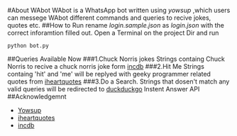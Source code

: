 #About WAbot
WAbot is a WhatsApp bot written using _yowsup_ ,which users can messege WAbot 
different commands and queries to recive jokes, quotes etc.
##How to Run 
rename _login.sample.json_ as _login.json_ with the correct inforamtion filled out.
Open a Terminal on the project Dir and run
```
python bot.py
```
##Queries Available Now
###1.Chuck Norris jokes
Strings containg Chuck Norris to recive a chuck norris joke form [incdb](http://www.icndb.com)
###2.Hit Me
Strings containg 'hit' and 'me' will be replyed with geeky programmer related quotes from [iheartquotes](http://www.iheartquotes.com/)
###3.Do a Search.
Strings that dosen't match any valid queries will be redirected to [duckduckgo](http://duckduckgo.com) Instent Answer API
##Acknowledgemnt
* [Yowsup](https://github.com/tgalal/yowsup)
* [iheartquotes](http://www.iheartquotes.com)
* [incdb](http://incdb.com) 
